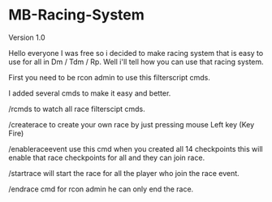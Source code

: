 # MB-Racing-System
Version 1.0

Hello everyone 
I was free so i decided to make racing system that is easy to use for all in Dm / Tdm / Rp.
Well i'll tell how you can use that racing system.

First you need to be rcon admin to use this filterscript cmds.

I added several cmds to make it easy and better. 

/rcmds to watch all race filterscipt cmds.

/createrace to create your own race by just pressing mouse Left key (Key Fire)

/enableraceevent use this cmd when you created all 14 checkpoints this will enable that race checkpoints for all and they can join race.

/startrace will start the race for all the player who join the race event.

/endrace cmd for rcon admin he can only end the race.
